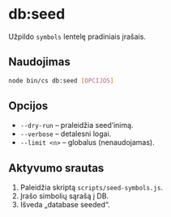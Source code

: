 # db:seed

Užpildo `symbols` lentelę pradiniais įrašais.

## Naudojimas
```bash
node bin/cs db:seed [OPCIJOS]
```

## Opcijos
- `--dry-run` – praleidžia seed’inimą.
- `--verbose` – detalesni logai.
- `--limit <n>` – globalus (nenaudojamas).

## Aktyvumo srautas
1. Paleidžia skriptą `scripts/seed-symbols.js`.
2. Įrašo simbolių sąrašą į DB.
3. Išveda „database seeded“.

